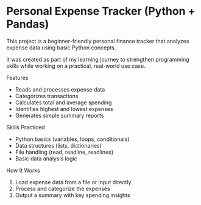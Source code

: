 # Personal Expense Tracker (Python + Pandas)

This project is a beginner-friendly personal finance tracker that analyzes expense data using basic Python concepts.

It was created as part of my learning journey to strengthen programming skills while working on a practical, real-world use case.

Features
- Reads and processes expense data
- Categorizes transactions
- Calculates total and average spending
- Identifies highest and lowest expenses
- Generates simple summary reports

Skills Practiced
- Python basics (variables, loops, conditionals)
- Data structures (lists, dictionaries)
- File handling (read, readline, readlines)
- Basic data analysis logic

How It Works
1. Load expense data from a file or input directly
2. Process and categorize the expenses
3. Output a summary with key spending insights
